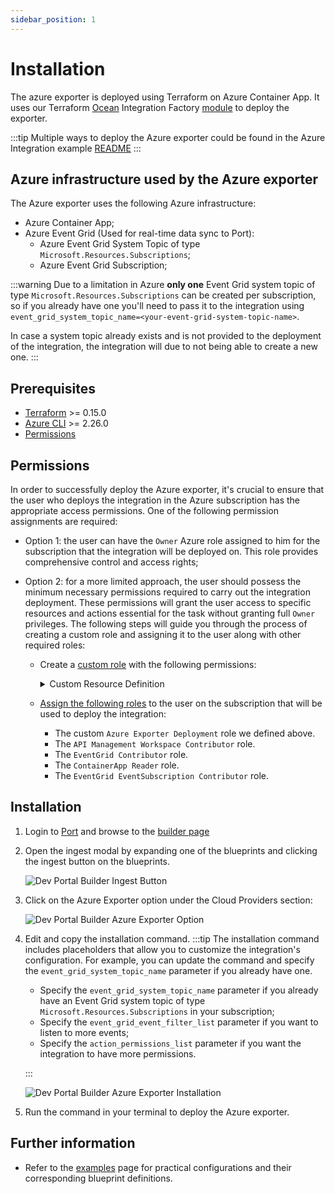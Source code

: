 ```yaml
---
sidebar_position: 1
---
```


# Installation

The azure exporter is deployed using Terraform on Azure Container App.
It uses our Terraform [Ocean](https://ocean.getport.io) Integration Factory [module](https://registry.terraform.io/modules/port-labs/integration-factory/ocean/latest) to deploy the exporter.

:::tip
Multiple ways to deploy the Azure exporter could be found in the Azure Integration example [README](https://registry.terraform.io/modules/port-labs/integration-factory/ocean/latest/examples/azure_container_app_azure_integration)
:::

## Azure infrastructure used by the Azure exporter

The Azure exporter uses the following Azure infrastructure:

- Azure Container App;
- Azure Event Grid (Used for real-time data sync to Port):
  - Azure Event Grid System Topic of type `Microsoft.Resources.Subscriptions`;
  - Azure Event Grid Subscription;

:::warning
Due to a limitation in Azure **only one** Event Grid system topic of type `Microsoft.Resources.Subscriptions` can be created per subscription, so if you already have one you'll need to pass it to the integration using `event_grid_system_topic_name=<your-event-grid-system-topic-name>`.

In case a system topic already exists and is not provided to the deployment of the integration, the integration will due to not being able to create a new one.
:::

## Prerequisites

- [Terraform](https://www.terraform.io/downloads.html) >= 0.15.0
- [Azure CLI](https://docs.microsoft.com/en-us/cli/azure/install-azure-cli) >= 2.26.0
- [Permissions](#permissions)

## Permissions

In order to successfully deploy the Azure exporter, it's crucial to ensure that the user who deploys the integration in the Azure subscription has the appropriate access permissions. One of the following permission assignments are required:

- Option 1: the user can have the `Owner` Azure role assigned to him for the subscription that the integration will be deployed on. This role provides comprehensive control and access rights;
- Option 2: for a more limited approach, the user should possess the minimum necessary permissions required to carry out the integration deployment. These permissions will grant the user access to specific resources and actions essential for the task without granting full `Owner` privileges. The following steps will guide you through the process of creating a custom role and assigning it to the user along with other required roles:

  - Create a [custom role](https://learn.microsoft.com/en-us/azure/role-based-access-control/custom-roles#steps-to-create-a-custom-role) with the following permissions:

    <details>

    <summary> Custom Resource Definition </summary>

    ```json showLineNumbers
    {
      "id": "<ROLE_DEFINITION_ID>",
      "properties": {
        "roleName": "Azure Exporter Deployment",
        "description": "",
        "assignableScopes": ["/subscriptions/<SUBSCRIPTION_ID>"],
        "permissions": [
          {
            "actions": [
              "Microsoft.ManagedIdentity/userAssignedIdentities/read",
              "Microsoft.ManagedIdentity/userAssignedIdentities/write",
              "Microsoft.ManagedIdentity/userAssignedIdentities/assign/action",
              "Microsoft.ManagedIdentity/userAssignedIdentities/listAssociatedResources/action",
              "Microsoft.Authorization/roleDefinitions/read",
              "Microsoft.Authorization/roleDefinitions/write",
              "Microsoft.Authorization/roleAssignments/write",
              "Microsoft.Authorization/roleAssignments/read",
              "Microsoft.Resources/subscriptions/resourceGroups/write",
              "Microsoft.OperationalInsights/workspaces/tables/write",
              "Microsoft.Resources/deployments/read",
              "Microsoft.Resources/deployments/write",
              "Microsoft.OperationalInsights/workspaces/read",
              "Microsoft.OperationalInsights/workspaces/write",
              "microsoft.app/containerapps/write",
              "microsoft.app/managedenvironments/read",
              "microsoft.app/managedenvironments/write",
              "Microsoft.Resources/subscriptions/resourceGroups/read",
              "Microsoft.OperationalInsights/workspaces/sharedkeys/action",
              "microsoft.app/managedenvironments/join/action",
              "microsoft.app/containerapps/listsecrets/action",
              "microsoft.app/containerapps/delete",
              "microsoft.app/containerapps/stop/action",
              "microsoft.app/containerapps/start/action",
              "microsoft.app/containerapps/authconfigs/write",
              "microsoft.app/containerapps/authconfigs/delete",
              "microsoft.app/containerapps/revisions/restart/action",
              "microsoft.app/containerapps/revisions/activate/action",
              "microsoft.app/containerapps/revisions/deactivate/action",
              "microsoft.app/containerapps/sourcecontrols/write",
              "microsoft.app/containerapps/sourcecontrols/delete",
              "microsoft.app/managedenvironments/delete",
              "Microsoft.Authorization/roleAssignments/delete",
              "Microsoft.Authorization/roleDefinitions/delete",
              "Microsoft.OperationalInsights/workspaces/delete",
              "Microsoft.ManagedIdentity/userAssignedIdentities/delete",
              "Microsoft.Resources/subscriptions/resourceGroups/delete"
            ],
            "notActions": [],
            "dataActions": [],
            "notDataActions": []
          }
        ]
      }
    }
    ```

    </details>

  - [Assign the following roles](https://learn.microsoft.com/en-us/azure/role-based-access-control/role-assignments-portal) to the user on the subscription that will be used to deploy the integration:
    - The custom `Azure Exporter Deployment` role we defined above.
    - The `API Management Workspace Contributor` role.
    - The `EventGrid Contributor` role.
    - The `ContainerApp Reader` role.
    - The `EventGrid EventSubscription Contributor` role.

## Installation

1. Login to [Port](https://app.getport.io) and browse to the [builder page](https://app.getport.io/dev-portal)
2. Open the ingest modal by expanding one of the blueprints and clicking the ingest button on the blueprints.

   ![Dev Portal Builder Ingest Button](/img/integrations/azure-exporter/DevPortalBuilderIngestButton.png)

3. Click on the Azure Exporter option under the Cloud Providers section:

   ![Dev Portal Builder Azure Exporter Option](/img/integrations/azure-exporter/DevPortalIngestCloudProvider.png)

4. Edit and copy the installation command.
   :::tip
   The installation command includes placeholders that allow you to customize the integration's configuration. For example, you can update the command and specify the `event_grid_system_topic_name` parameter if you already have one.

   - Specify the `event_grid_system_topic_name` parameter if you already have an Event Grid system topic of type `Microsoft.Resources.Subscriptions` in your subscription;
   - Specify the `event_grid_event_filter_list` parameter if you want to listen to more events;
   - Specify the `action_permissions_list` parameter if you want the integration to have more permissions.

   :::

   ![Dev Portal Builder Azure Exporter Installation](/img/integrations/azure-exporter/DevPortalIngestAzureInstallation.png)

5. Run the command in your terminal to deploy the Azure exporter.

## Further information

- Refer to the [examples](./examples/examples.md) page for practical configurations and their corresponding blueprint definitions.
